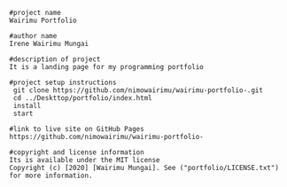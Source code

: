 
    #project name
    Wairimu Portfolio

    #author name
    Irene Wairimu Mungai

    #description of project
    It is a landing page for my programming portfolio

    #project setup instructions
     git clone https://github.com/nimowairimu/wairimu-portfolio-.git
     cd ../Deskttop/portfolio/index.html
     install
     start

    #link to live site on GitHub Pages
    https://github.com/nimowairimu/wairimu-portfolio-

    #copyright and license information
    Its is available under the MIT license
    Copyright (c) [2020] [Wairimu Mungai]. See ("portfolio/LICENSE.txt") for more information.
